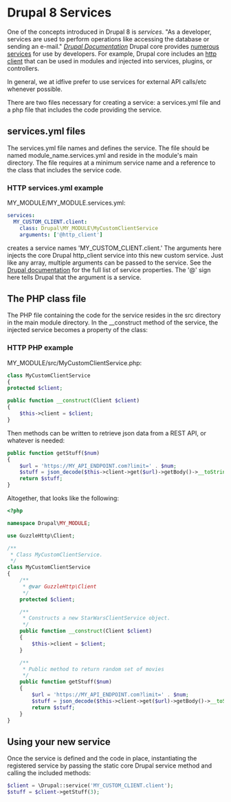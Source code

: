 # Drupal 8 Services

One of the concepts introduced in Drupal 8 is *services*. "As a developer, services are used to perform operations like accessing the database or sending an e-mail." [*Drupal Documentation*](https://www.drupal.org/docs/8/api/services-and-dependency-injection/services-and-dependency-injection-in-drupal-8) Drupal core provides [numerous services](https://api.drupal.org/api/drupal/core%21core.services.yml/8.2.x) for use by developers. For example, Drupal core includes an [http client](https://api.drupal.org/api/drupal/core%21core.services.yml/service/http_client/8.2.x) that can be used in modules and injected into services, plugins, or controllers.

In general, we at idfive prefer to use services for external API calls/etc whenever possible.

There are two files necessary for creating a service: a services.yml file and a php file that includes the code providing the service.

## services.yml files

The services.yml file names and defines the service. The file should be named module_name.services.yml and reside in the module's main directory. The file requires at a minimum service name and a reference to the class that includes the service code.

### HTTP services.yml example

MY_MODULE/MY_MODULE.services.yml:

```yml
services:
  MY_CUSTOM_CLIENT.client:
    class: Drupal\MY_MODULE\MyCustomClientService
    arguments: ['@http_client']
```

creates a service names 'MY_CUSTOM_CLIENT.client.' The arguments here injects the core Drupal http_client service into this new custom service. Just like any array, multiple arguments can be passed to the service. See the [Drupal documentation](https://www.drupal.org/docs/8/api/services-and-dependency-injection/structure-of-a-service-file) for the full list of service properties. The '@' sign here tells Drupal that the argument is a service.

## The PHP class file

The PHP file containing the code for the service resides in the src directory in the main module directory. In the __construct method of the service, the injected service becomes a property of the class:

### HTTP PHP example

MY_MODULE/src/MyCustomClientService.php:

```php
class MyCustomClientService
{
protected $client;

public function __construct(Client $client)
{
    $this->client = $client;
}
```

Then methods can be written to retrieve json data from a REST API, or whatever is needed:

```php
public function getStuff($num)
{
    $url = 'https://MY_API_ENDPOINT.com?limit=' . $num;
    $stuff = json_decode($this->client->get($url)->getBody()->__toString(), true);
    return $stuff;
}
```

Altogether, that looks like the following:

```php
<?php

namespace Drupal\MY_MODULE;

use GuzzleHttp\Client;

/**
 * Class MyCustomClientService.
 */
class MyCustomClientService
{
    /**
     * @var GuzzleHttp\Client
     */
    protected $client;

    /**
     * Constructs a new StarWarsClientService object.
     */
    public function __construct(Client $client)
    {
        $this->client = $client;
    }

    /**
     * Public method to return random set of movies
     */
    public function getStuff($num)
    {
        $url = 'https://MY_API_ENDPOINT.com?limit=' . $num;
        $stuff = json_decode($this->client->get($url)->getBody()->__toString(), true);
        return $stuff;
    }
}
```

## Using your new service

Once the service is defined and the code in place, instantiating the registered service by passing the static core Drupal service method and calling the included methods:

```php
$client = \Drupal::service('MY_CUSTOM_CLIENT.client');
$stuff = $client->getStuff(3);
```
